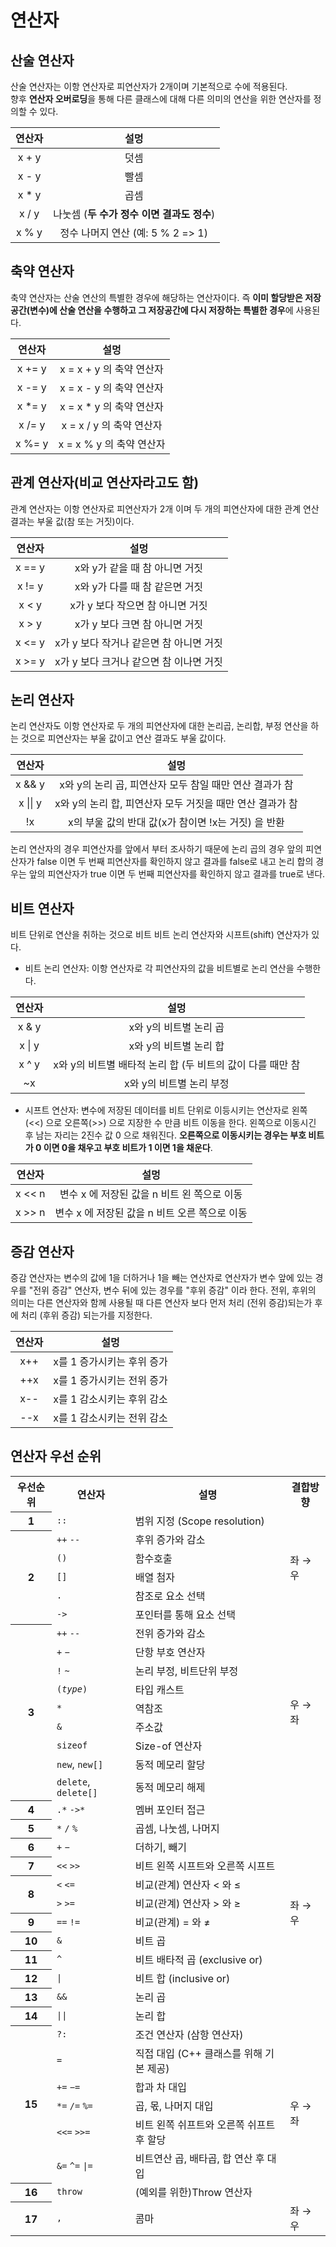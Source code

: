 # 연산자

## 산술 연산자

산술 연산자는 이항 연산자로 피연산자가 2개이며 기본적으로 수에 적용된다.  
향후 **연산자 오버로딩**을 통해 다른 클래스에 대해 다른 의미의 연산을 위한 연산자를 정의할 수 있다.  


| 연산자 | 설멍 |
|:---------:|:-----------------------------------:|
| x + y  |  덧셈            |
| x - y  |  빨셈           |
| x * y  |  곱셈          |
| x / y  |  나눗셈 (**두 수가 정수 이면 결과도 정수**)         
| x % y  |  정수 나머지 연산 (예: 5 % 2 => 1)            |


## 축약 연산자 

축약 연산자는 산술 연산의 특별한 경우에 해당하는 연산자이다. 즉 **이미 할당받은 저장공간(변수)에 산술 연산을
수행하고 그 저장공간에 다시 저장하는 특별한 경우**에 사용된다. 

| 연산자 | 설멍 |
|:---------:|:------------------------------------------------:|
| x += y  |   x = x + y 의 축약 연산자            |
| x -= y  |   x = x - y 의 축약 연산자           |
| x \*= y |   x = x * y 의 축약 연산자           |
| x /= y  |   x = x / y 의 축약 연산자            |
| x %= y  |   x = x % y 의 축약 연산자            |


## 관계 연산자(비교 연산자라고도 함)

관계 연산자는 이항 연산자로 피연산자가 2개 이며 두 개의 피연산자에 대한 관계 연산 결과는 부울 값(참 또는 거짓)이다. 

| 연산자 | 설멍 |
|:---------:|:-----------------------------------:|
| x == y  |  x와 y가 같을 때 참 아니면 거짓            |
| x != y  |  x와 y가 다를 때 참 같은면 거짓            |
| x < y  |   x가 y 보다 작으면 참 아니면 거짓          |
| x > y  |   x가 y 보다 크면 참 아니면 거짓            |
| x <= y  |  x가 y 보다 작거나 같은면 참 아니면 거짓     |
| x >= y  |  x가 y 보다 크거나 같으면 참 이나면 거짓     |


## 논리 연산자 

논리 연산자도 이항 연산자로 두 개의 피연산자에 대한 논리곱, 논리합, 부정 연산을 하는 것으로 피연산자는 부울 값이고 연산 결과도 부울 값이다.  

| 연산자 | 설멍 |
|:---------:|:------------------------------------------------:|
| x && y  |  x와 y의 논리 곱, 피연산자 모두 참일 때만 연산 결과가 참       |
| x \|\| y  |  x와 y의 논리 합, 피연산자 모두 거짓을 때만 연산 결과가 참   |
| !x      |  x의 부울 값의 반대 값(x가 참이면 !x는 거짓) 을 반환         |

논리 연산자의 경우 피연산자를 앞에서 부터 조사하기 때문에 논리 곱의 경우 앞의 피연산자가 false 이면 두 번째 피연산자를 확인하지 않고 결과를 false로 내고 
논리 합의 경우는 앞의 피연산자가 true 이면 두 번째 피연산자를 확인하지 않고 결과를 true로 낸다.  

## 비트 연산자 

비트 단위로 연산을 취하는 것으로 비트 비트 논리 연산자와 시프트(shift) 연산자가 있다.  

* 비트 논리 연산자: 이항 연산자로 각 피연산자의 값을 비트별로 논리 연산을 수행한다. 

| 연산자 | 설멍 |
|:---------:|:------------------------------------------------:|
| x & y  |   x와 y의 비트별 논리 곱            |
| x \| y  |  x와 y의 비트별 논리 합     |
| x ^ y  |  x와 y의 비트별 배타적 논리 합 (두 비트의 값이 다를 때만 참     |
| ~x  |  x와 y의 비트별 논리 부정     |

* 시프트 연산자: 변수에 저장된 데이터를 비트 단위로 이등시키는 연산자로 왼쪽(<<) 으로 오른쪽(>>) 으로 
지장한 수 만큼 비트 이동을 한다. 왼쪽으로 이동시긴 후 남는 자리는 2진수 값 0 으로 채워진다.
**오른쪽으로 이동시키는 경우는 부호 비트가 0 이면 0을 채우고 부호 비트가 1 이면 1을 채운다**. 

| 연산자 | 설멍 |
|:---------:|:------------------------------------------------:|
| x << n  |  변수 x 에 저장된 값을 n 비트 왼 쪽으로 이동             |
| x >> n  |  변수 x 에 저장된 값을 n 비트 오른 쪽으로 이동     |

## 증감 연산자

증감 연산자는 변수의 값에 1을 더하거나 1을 빼는 연산자로 연산자가 변수 앞에 있는 경우를 "전위 증감" 연산자, 
변수 뒤에 있는 경우를 "후위 증감" 이라 한다. 전위, 후위의 의미는 다른 연산자와 함께 사용될 때
다른 연산자 보다 먼저 처리 (전위 증감)되는가 후에 처리 (후위 증감) 되는가를 지정한다. 


| 연산자 | 설멍 |
|:---------:|:------------------------------------------------:|
| x++   |  x를 1 증가시키는 후위 증가    |
| ++x   |  x를 1 증가시키는 전위 증가     |
| x--  |  x를 1 감소시키는 후위 감소     |
| --x  |  x를 1 감소시키는 전위 감소     |




## 연산자 우선 순위



<table>
<tr>
<th> 우선순위</th>
<th> 연산자</th>
<th> 설명</th>
<th> 결합방향</th>
</tr>
<tr>
<th> 1
</th>
<td> <code>::</code></td>
<td> 범위 지정 (Scope resolution)</td>
<td rowspan="6"> 좌 → 우</td>
</tr>
<tr>
<th rowspan="5"> 2 </th>
<td> <code>++</code>   <code>--</code> </td>
<td> 후위 증가와 감소</td>
</tr>
<tr>
<td> <code>()</code></td>
<td> 함수호출</td>
</tr>
<tr>
<td> <code>[]</code></td>
<td> 배열 첨자</td></tr>
<tr>
<td> <code>.</code></td>
<td> 참조로 요소 선택</td>
</tr>
<tr>
<td> <code>-&gt;</code></td>
<td> 포인터를 통해 요소 선택</td>
</tr>
<tr>
<th rowspan="9"> 3</th>
<td> <code>++</code>   <code>--</code></td>
<td> 전위 증가와 감소</td>
<td rowspan="9"> 우 → 좌</td>
</tr>
<tr>
<td> <code>+</code>   <code>−</code></td>
<td> 단항 부호 연산자</td>
</tr>
<tr>
<td> <code>!</code>   <code>~</code></td>
<td> 논리 부정, 비트단위 부정</td>
</tr>
<tr>
<td> <code>(<i>type</i>)</code></td>
<td> 타입 캐스트</td>
</tr>
<tr>
<td> <code>*</code></td>
<td> 역참조</td>
</tr>
<tr>
<td> <code>&amp;</code></td>
<td> 주소값</td>
</tr>
<tr>
<td> <code>sizeof</code></td>
<td> Size-of 연산자</td>
</tr>
<tr>
<td><code>new</code>, <code>new[]</code></td>
<td> 동적 메모리 할당</td>
</tr>
<tr>
<td><code>delete</code>, <code>delete[]</code></td>
<td> 동적 메모리 해제</td>
</tr>
<tr>
<th> 4</th>
<td> <code>.*</code>   <code>-&gt;*</code></td>
<td> 멤버 포인터 접근</td>
<td rowspan="12"> 좌 → 우</td>
</tr>
<tr>
<th> 5</th>
<td> <code>*</code>   <code>/</code>   <code>%</code></td>
<td> 곱셈, 나눗셈, 나머지</td>
</tr>
<tr>
<th> 6 </th>
<td> <code>+</code>   <code>−</code></td>
<td> 더하기, 빼기</td>
</tr>
<tr>
<th> 7</th>
<td> <code>&lt;&lt;</code>   <code>&gt;&gt;</code></td>
<td> 비트 왼쪽 시프트와 오른쪽 시프트</td>
</tr>
<tr>
<th rowspan="2"> 8</th>
<td style="border-bottom-style: none"> <code>&lt;</code>   <code>&lt;=</code></td>
<td style="border-bottom-style: none"> 비교(관계) 연산자 &lt; 와 ≤</td>
</tr>
<tr>
<td> <code>&gt;</code>   <code>&gt;=</code></td>
<td> 비교(관계) 연산자 &gt; 와 ≥</td>
</tr>
<tr>
<th> 9 </th>
<td> <code>==</code> <code>!=</code> </td>
<td> 비교(관계) = 와 ≠</td>
</tr>
<tr>
<th> 10</th>
<td> <code>&amp;</code></td>
<td> 비트 곱</td>
</tr>
<tr>
<th> 11</th>
<td> <code>^</code></td>
<td> 비트 배타적 곱 (exclusive or)</td>
</tr>
<tr>
<th> 12</th>
<td> <code>|</code></td>
<td> 비트 합 (inclusive or)</td>
</tr>
<tr>
<th> 13</th>
<td> <code>&amp;&amp;</code></td>
<td> 논리 곱</td>
</tr>
<tr>
<th> 14</th>
<td> <code>||</code></td>
<td> 논리 합</td>
</tr>
<tr>
<th rowspan="6"> 15</th>
<td> <code>?:</code></td>
<td> 조건 연산자 (삼항 연산자)</td>
<td rowspan="7"> 우 → 좌</td>
</tr>
<tr>
<td> <code>=</code></td>
<td> 직접 대입 (C++ 클래스를 위해 기본 제공)</td>
</tr>
<tr>
<td> <code>+=</code>   <code>−=</code></td>
<td> 합과 차 대입</td>
</tr>
<tr>
<td> <code>*=</code>   <code>/=</code>   <code>%=</code></td>
<td> 곱, 몫, 나머지 대입</td>
</tr>
<tr>
<td> <code>&lt;&lt;=</code>   <code>&gt;&gt;=</code></td>
<td> 비트 왼쪽 쉬프트와 오른쪽 쉬프트 후 할당</td>
</tr>
<tr>
<td> <code>&amp;=</code>   <code>^=</code>   <code>|=</code></td>
<td > 비트연산 곱, 배타곱, 합 연산 후 대입</td>
</tr>
<tr>
<th> 16</th>
<td> <code>throw</code></td>
<td> (예외를 위한)Throw 연산자</td>
</tr>
<tr>
<th> 17</th>
<td> <code>,</code></td>
<td> 콤마</td>
<td> 좌 → 우</td>
</tr></table>
